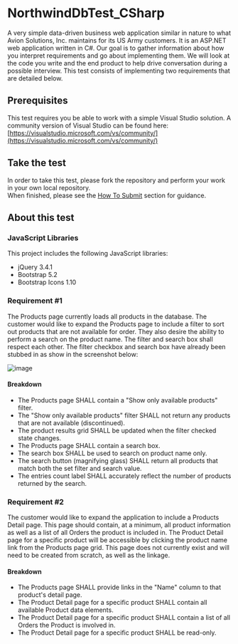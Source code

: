 # NorthwindDbTest_CSharp
A very simple data-driven business web application similar in nature to what
Avion Solutions, Inc. maintains for its US Army customers.  It is an ASP.NET web application written in C#.  Our goal is to gather information about how you interpret requirements
and go about implementing them.  We will look at the code you write and the end product to help drive conversation
during a possible interview.  This test consists of implementing two requirements that are detailed below.

## Prerequisites
This test requires you be able to work with a simple Visual Studio solution.  A community version of Visual Studio can be found here: [https://visualstudio.microsoft.com/vs/community/](https://visualstudio.microsoft.com/vs/community/)

## Take the test
In order to take this test, please fork the repository and perform your work in your own local repository.\
When finished, please see the [How To Submit](#how-to-submit) section for guidance.

## About this test
### JavaScript Libraries
This project includes the following JavaScript libraries:
* jQuery 3.4.1
* Bootstrap 5.2
* Bootstrap Icons 1.10

### Requirement #1
The Products page currently loads all products in the database.  The customer would like to expand the Products page to include a filter to sort out products that are not available for order.
They also desire the ability to perform a search on the product name.  The filter and search box shall respect each other.
The filter checkbox and search box have already been stubbed in as show in the screenshot below:

![image](https://github.com/AvionSolutionsInc/NorthwindDbTest_CSharp/assets/165914496/cb84a900-2c6f-4e0b-aa6d-2155e84c7dc5)

#### Breakdown
* The Products page SHALL contain a "Show only available products" filter.
* The "Show only available products" filter SHALL not return any products that are not available (discontinued).
* The product results grid SHALL be updated when the filter checked state changes.
* The Products page SHALL contain a search box.
* The search box SHALL be used to search on product name only.
* The search button (magnifying glass) SHALL return all products that match both the set filter and search value.
* The entries count label SHALL accurately reflect the number of products returned by the search.

### Requirement #2
The customer would like to expand the application to include a Products Detail page. This page should contain, at a minimum, 
all product information as well as a list of all Orders the product is included in. The Product Detail page for a specific 
product will be accessible by clicking the product name link from the Products page grid. This page does not currently exist 
and will need to be created from scratch, as well as the linkage.

#### Breakdown
* The Products page SHALL provide links in the "Name" column to that product's detail page.
* The Product Detail page for a specific product SHALL contain all available Product data elements.
* The Product Detail page for a specific product SHALL contain a list of all Orders the Product is involved in.
* The Product Detail page for a specific product SHALL be read-only.